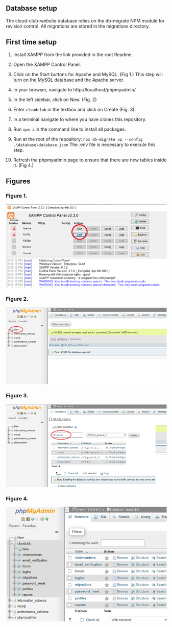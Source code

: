 ## Database setup

The cloud-club-website database relies on the db-migrate NPM module for revision control. All migrations are stored in the migrations directory.

## First time setup

1. Install XAMPP from the link provided in the root Readme.

2. Open the XAMPP Control Panel.

3. Click on the Start buttons for Apache and MySQL. (Fig 1.) This step will turn on the MySQL database and the Apache server.


4. In your browser, navigate to http://localhost/phpmyadmin/

5. In the left sidebar, click on New. (Fig. 2)

6. Enter `cloudclub` in the textbox and click on Create (Fig. 3).

7. In a terminal navigate to where you have clones this repository.

8. Run `npm i` in the command line to install all packages.

9. Run at the root of the repository: `npx db-migrate up --config .\database\database.json` The .env file is necessary to execute this step.

10. Refresh the phpmyadmin page to ensure that there are new tables inside it. (Fig 4.)



## Figures

### Figure 1.

![Figure 1](./../docs/docimg/db_figure_1.png)

### Figure 2.

![Figure 2](./../docs/docimg/db_figure_2.png)

### Figure 3.

![Figure 3](./../docs/docimg/db_figure_3.png)

### Figure 4.

![Figure 4](./../docs/docimg/db_figure_4.png)




